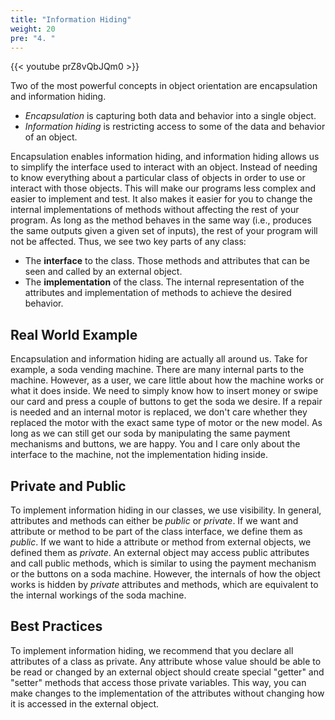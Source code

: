 ```yaml
---
title: "Information Hiding"
weight: 20
pre: "4. "
---
```


{{< youtube prZ8vQbJQm0  >}}

Two of the most powerful concepts in object orientation are encapsulation and information hiding. 

* _Encapsulation_ is capturing both data and behavior into a single object. 
* _Information hiding_ is restricting access to some of the data and behavior of an object. 

Encapsulation enables information hiding, and information hiding allows us to simplify the interface used to interact with an object. Instead of needing to know everything about a particular class of objects in order to use or interact with those objects. This will make our programs less complex and easier to implement and test. It also makes it easier for you to change the internal implementations of methods without affecting the rest of your program. As long as the method behaves in the same way (i.e., produces the same outputs given a given set of inputs), the rest of your program will not be affected. Thus, we see two key parts of any class:

* The **interface** to the class. Those methods and attributes that can be seen and called by an external object. 
* The **implementation** of the class. The internal representation of the attributes and implementation of methods to achieve the desired behavior. 

## Real World Example

Encapsulation and information hiding are actually all around us. Take for example, a soda vending machine. There are many internal parts to the machine. However, as a user, we care little about how the machine works or what it does inside. We need to simply know how to insert money or swipe our card and press a couple of buttons to get the soda we desire. If a repair is needed and an internal motor is replaced, we don't care whether they replaced the motor with the exact same type of motor or the new model. As long as we can still get our soda by manipulating the same payment mechanisms and buttons, we are happy. You and I care only about the interface to the machine, not the implementation hiding inside.

## Private and Public

To implement information hiding in our classes, we use visibility. In general, attributes and methods can either be _public_ or _private_. If we want and attribute or method to be part of the class interface, we define them as _public_. If we want to hide a attribute or method from external objects, we defined them as _private_. An external object may access public attributes and call public methods, which is similar to using the payment mechanism or the buttons on a soda machine. However, the internals of how the object works is hidden by _private_ attributes and methods, which are equivalent to the internal workings of the soda machine.

## Best Practices

To implement information hiding, we recommend that you declare all attributes of a class as private. Any attribute whose value should be able to be read or changed by an external object should create special "getter" and "setter" methods that access those private variables. This way, you can make changes to the implementation of the attributes without changing how it is accessed in the external object. 
